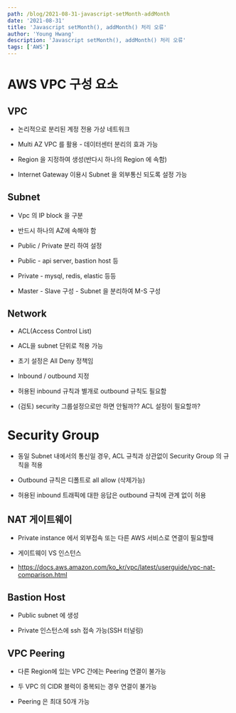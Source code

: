 ```yaml
---
path: /blog/2021-08-31-javascript-setMonth-addMonth
date: '2021-08-31'
title: 'Javascript setMonth(), addMonth() 처리 오류'
author: 'Young Hwang'
description: 'Javascript setMonth(), addMonth() 처리 오류'
tags: ['AWS']
---
```


# AWS VPC 구성 요소

## VPC

- 논리적으로 분리된 계정 전용 가상 네트워크

- Multi AZ VPC 를 활용 - 데이터센터 분리의 효과 가능

- Region 을 지정하여 생성(반다시 하나의 Region 에 속함)

- Internet Gateway 이용시 Subnet 을 외부통신 되도록 설정 가능

## Subnet

- Vpc 의 IP block 을 구분

- 반드시 하나의 AZ에 속해야 함

- Public / Private 분리 하여 설정

- Public - api server, bastion host 등

- Private - mysql, redis, elastic 등등

- Master - Slave 구성 - Subnet 을 분리하여 M-S 구성

## Network

- ACL(Access Control List)

- ACL을 subnet 단위로 적용 가능

- 초기 설정은 All Deny 정책임

- Inbound / outbound 지정

- 허용된 inbound 규칙과 별개로 outbound 규칙도 필요함

- (검토) security 그룹설정으로만 하면 안될까?? ACL 설정이 필요할까?

# Security Group

- 동일 Subnet 내에서의 통신일 경우,
  ACL 규칙과 상관없이 Security Group 의 규칙을 적용

- Outbound 규칙은 디폴트로 all allow (삭제가능)

- 허용된 inbound 트래픽에 대한 응답은 outbound 규칙에 관계 없이 허용

## NAT 게이트웨이

- Private instance 에서 외부접속 또는 다른 AWS 서비스로 연결이 필요할때

- 게이트웨이 VS 인스턴스

- https://docs.aws.amazon.com/ko_kr/vpc/latest/userguide/vpc-nat-comparison.html

## Bastion Host

- Public subnet 에 생성

- Private 인스턴스에 ssh 접속 가능(SSH 터널링)

## VPC Peering

- 다른 Region에 있는 VPC 간에는 Peering 연결이 불가능

- 두 VPC 의 CIDR 블럭이 중복되는 경우 연결이 불가능

- Peering 은 최대 50개 가능
